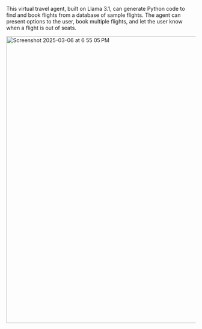 This virtual travel agent, built on Llama 3.1, can generate Python code to find and book flights from a database of sample flights. The agent can present options to the user, book multiple flights, and let the user know when a flight is out of seats.

<img width="763" alt="Screenshot 2025-03-06 at 6 55 05 PM" src="https://github.com/user-attachments/assets/1e5f5b8c-b867-4868-8e24-e8e2a3748481" />
